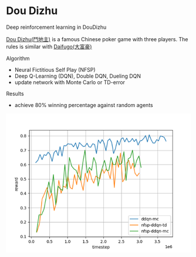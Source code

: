 # Dou Dizhu

Deep reinforcement learning in DouDizhu

[Dou Dizhu(鬥地主)](https://en.wikipedia.org/wiki/Dou_dizhu) is a famous Chinese poker game with three players. The rules is similar with [Daifugo(大富豪)](https://en.wikipedia.org/wiki/Daifug%C5%8D)

Algorithm

- Neural Fictitious Self Play (NFSP)
- Deep Q-Learning (DQN), Double DQN, Dueling DQN
- update network with Monte Carlo or TD-error

Results

- achieve 80% winning percentage against random agents

![sum](result.png)